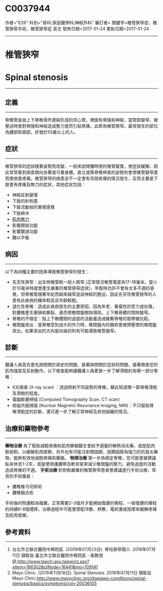 # C0037944
作者="E26"
科別="骨科;家庭醫學科;神經外科"
審訂者=
關鍵字=椎管狹窄症、椎管狹窄手術、椎管狹窄症 英文
發佈日期=2017-01-24
更新日期=2017-01-24

----------
# 椎管狹窄
# Spinal stenosis
----------
## 定義
----------

脊椎管是由上下脊椎骨所連結形成的空心管，裡面有脊隨和神經，當管腔變窄、被壓迫時會對脊隨和神經造成壓力進而引起疼痛，此即為椎管狹窄。最常發生的部位為腰部和頸部，好發於55歲以上的人。

## 症狀
----------

椎管狹窄的症狀隨著姿勢而改變，一般來說彎腰時使的椎管變寬，使症狀緩解，因此常常看到病患傾向坐著或弓著身體。直立或需脊椎伸直的姿勢則會使椎管變窄進而使病患疼痛。椎管狹窄的病患並不一定會有背部疼痛的情況發生，反而主要是下肢會有疼痛及無力的症狀，其他症狀包括：

- 神經反射變慢
- 下肢的針刺感
- 下肢流動般的異樣感覺
- 下肢麻木
- [肌肉無力](C0151786)
- 影響膀胱功能
- 影響腸道功能
- 難以平衡
## 病因
----------

以下為四種主要的因素導致椎管狹窄的發生：

- 先天性狹窄：出生時椎管較一般人狹窄 (正常情況椎管寬度為17–18毫米，當小於10毫米時就會產生嚴重的椎管狹窄症狀)，年輕時也許不會有太多不適的感覺，但脊椎管隨著年紀而越來越窄造成神經的壓迫，因此先天性椎管狹窄的人患有此疾病的機率較高且年齡較輕。
- 退化性脊椎：造成此疾病發生的主要原因，因為年老、重複性的受力或拉傷，對腰椎產生磨損和撕裂，進而使椎間盤開始塌陷，上下椎骨體的間隙變窄。
- 脊椎的不穩定：指上下椎體間的過度的活動量造成維繫脊椎的韌帶被拉鬆。
- 椎間盤突出：當脊椎受到過大的外力時，椎間盤內的髓核會被擠壓使的椎間盤突出，如果突出的方向是向後的則有可能導致椎管變窄。
## 診斷
----------

醫護人員首先會先詢問關於病史的問題，接著詢問關於症狀的問題，接著檢查您的肌肉強度及反射動作。以下檢查能夠讓醫護人員更進一步了解滑脫的為哪一部分脊椎：

- X光檢查 (X-ray scan) ：透過照射不同姿勢的脊椎，藉此知道哪一節脊椎滑脫及滑脫的程度。
- 電腦斷層掃描 (Computed Tomography Scan, CT scan)
- 核磁共振掃描 (Nuclear Magnetic Resonance Imaging, MRI)：不只幫助脊椎滑脫症的診斷，還可進一步了解正常神經及其他組織的情況。
## 治療和藥物參考
----------

**藥物治療**
為了幫助減輕疼痛和肌肉攣縮醫生會給予適量的解熱消炎藥，或是肌肉鬆弛劑，以緩解肌肉痙攣，另外也有可能注射類固醇，因類固醇為強力的抗發炎藥物，能夠有效地減輕疼痛和腫脹。
**物理治療**
第一步為穩定脊椎，您可能會被建議臥床休息1–2天，或是使用護腰帶及軟背架來減少椎間盤的壓力。避免過度的活動造成脊椎的不適。
**手術治療**
針對較嚴重的椎管狹窄患者會建議進行手術治療，常見的手術像是：

- 腰椎椎弓切除術
- 腰椎融合術

手術後的照護較為複雜，正常需要2–3個月才能開始復健的療程，一般復健的療程約持續6–8個禮拜，治療過程中可能會搭配冷敷、熱敷、電刺激或按摩來緩解疼痛及肌肉痙攣。

## 參考資料
----------
1. 台北市立聯合醫院中興院區. (2009年07月23日). 脊柱狹窄簡介. 2016年07月11日 擷取自 臺北市立聯合醫院中興院區 - 衛教資訊:http://www.tpech.gov.taipei/ct.asp?xItem=186302&ctNode=16441&mp=109141
2. Mayo Clinic. (2015年11月18日). Spinal Stenosis. 2016年07月11日 擷取自 Mayo Clinic:http://www.mayoclinic.org/diseases-conditions/spinal-stenosis/basics/symptoms/con-20036105







